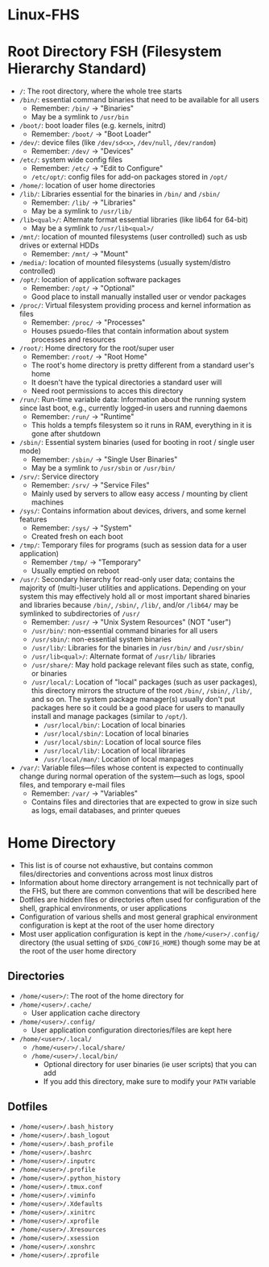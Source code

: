 # Linux-FHS

# Root Directory FSH (Filesystem Hierarchy Standard)
* `/`: The root directory, where the whole tree starts
* `/bin/`: essential command binaries that need to be available for all users
	- Remember: `/bin/` -> "Binaries"
	- May be a symlink to `/usr/bin`
* `/boot/`: boot loader files (e.g. kernels, initrd)
	- Remember: `/boot/` -> "Boot Loader"
* `/dev/`: device files (like `/dev/sd<x>`, `/dev/null`, `/dev/random`)
	- Remember: `/dev/` -> "Devices"
* `/etc/`: system wide config files
	* Remember: `/etc/` -> "Edit to Configure"
	* `/etc/opt/`: config files for add-on packages stored in `/opt/`
* `/home/`: location of user home directories
* `/lib/`: Libraries essential for the binaries in `/bin/` and `/sbin/`
	- Remember: `/lib/` -> "Libraries"
	- May be a symlink to `/usr/lib/`
* `/lib<qual>/`: Alternate format essential libraries (like lib64 for 64-bit)
	- May be a symlink to `/usr/lib<qual>/`
* `/mnt/`: location of mounted filesystems (user controlled) such as usb drives or external HDDs
	- Remember: `/mnt/` -> "Mount"
* `/media/`: location of mounted filesystems (usually system/distro controlled)
* `/opt/`: location of application software packages
	- Remember: `/opt/` -> "Optional"
	- Good place to install manually installed user or vendor packages
* `/proc/`: Virtual filesystem providing process and kernel information as files
	- Remember: `/proc/` -> "Processes"
	- Houses psuedo-files that contain information about system processes and resources
* `/root/`: Home directory for the root/super user
	- Remember: `/root/` -> "Root Home"
	- The root's home directory is pretty different from a standard user's home
	- It doesn't have the typical directories a standard user will
	- Need root permissions to acces this directory
* `/run/`: Run-time variable data: Information about the running system since last boot, e.g., currently logged-in users and running daemons
	- Remember: `/run/` -> "Runtime"
	- This holds a tempfs filesystem so it runs in RAM, everything in it is gone after shutdown
* `/sbin/`: Essential system binaries (used for booting in root / single user mode)
	- Remember: `/sbin/` -> "Single User Binaries"
	- May be a symlink to `/usr/sbin` or `/usr/bin/`
* `/srv/`: Service directory
	- Remember: `/srv/` -> "Service Files"
	- Mainly used by servers to allow easy access / mounting by client machines
* `/sys/`: Contains information about devices, drivers, and some kernel features
	- Remember: `/sys/` -> "System"
	- Created fresh on each boot
* `/tmp/`: Temporary files for programs (such as session data for a user application)
	- Remember `/tmp/` -> "Temporary"
	- Usually emptied on reboot
* `/usr/`: Secondary hierarchy for read-only user data; contains the majority of (multi-)user utilities and applications. Depending on your system this may effectively hold all or most important shared binaries and libraries because `/bin/`, `/sbin/`, `/lib/`, and/or `/lib64/` may be symlinked to subdirectories of `/usr/`
	- Remember: `/usr/` -> "Unix System Resources" (NOT "user")
	- `/usr/bin/`: non-essential command binaries for all users
	- `/usr/sbin/`: non-essential system binaries
	- `/usr/lib/`: Libraries for the binaries in `/usr/bin/` and `/usr/sbin/`
	- `/usr/lib<qual>/`: Alternate format of `/usr/lib/` libraries
	- `/usr/share/`: May hold package relevant files such as state, config, or binaries
	- `/usr/local/`: Location of "local" packages (such as user packages), this directory mirrors the structure of the root `/bin/`, `/sbin/`, `/lib/`, and so on. The system package manager(s) usually don't put packages here so it could be a good place for users to manaully install and manage packages (similar to `/opt/`).
		- `/usr/local/bin/`: Location of local binaries
		- `/usr/local/sbin/`: Location of local binaries
		- `/usr/local/sbin/`: Location of local source files
		- `/usr/local/lib/`: Location of local libraries
		- `/usr/local/man/`: Location of local manpages
* `/var/`: Variable files—files whose content is expected to continually change during normal operation of the system—such as logs, spool files, and temporary e-mail files
	- Remember: `/var/` -> "Variables"
	- Contains files and directories that are expected to grow in size such as logs, email databases, and printer queues

# Home Directory
* This list is of course not exhaustive, but contains common files/directories and conventions across most linux distros
* Information about home directory arrangement is not technically part of the FHS, but there are common conventions that will be described here
* Dotfiles are hidden files or directories often used for configuration of the shell, graphical environments, or user applications
* Configuration of various shells and most general graphical environment configuration is kept at the root of the user home directory
* Most user application configuration is kept in the `/home/<user>/.config/` directory (the usual setting of `$XDG_CONFIG_HOME`) though some may be at the root of the user home directory

## Directories
* `/home/<user>/`: The root of the home directory for <user>
* `/home/<user>/.cache/`
	- User application cache directory
* `/home/<user>/.config/`
	- User application configuration directories/files are kept here
* `/home/<user>/.local/`
	- `/home/<user>/.local/share/`
	- `/home/<user>/.local/bin/`
		- Optional directory for user binaries (ie user scripts) that you can add
		- If you add this directory, make sure to modify your `PATH` variable

## Dotfiles
* `/home/<user>/.bash_history`
* `/home/<user>/.bash_logout`
* `/home/<user>/.bash_profile`
* `/home/<user>/.bashrc`
* `/home/<user>/.inputrc`
* `/home/<user>/.profile`
* `/home/<user>/.python_history`
* `/home/<user>/.tmux.conf`
* `/home/<user>/.viminfo`
* `/home/<user>/.Xdefaults`
* `/home/<user>/.xinitrc`
* `/home/<user>/.xprofile`
* `/home/<user>/.Xresources`
* `/home/<user>/.xsession`
* `/home/<user>/.xonshrc`
* `/home/<user>/.zprofile`

